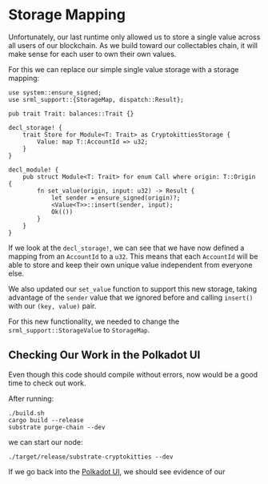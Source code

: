 Storage Mapping
===

Unfortunately, our last runtime only allowed us to store a single value across all users of our blockchain. As we build toward our collectables chain, it will make sense for each user to own their own values.

For this we can replace our simple single value storage with a storage mapping:

```
use system::ensure_signed;
use srml_support::{StorageMap, dispatch::Result};

pub trait Trait: balances::Trait {}

decl_storage! {
    trait Store for Module<T: Trait> as CryptokittiesStorage {
        Value: map T::AccountId => u32;
    }
}

decl_module! {
    pub struct Module<T: Trait> for enum Call where origin: T::Origin {
        fn set_value(origin, input: u32) -> Result {
            let sender = ensure_signed(origin)?;
            <Value<T>>::insert(sender, input);
            Ok(())
        }
    }
}
```

If we look at the `decl_storage!`, we can see that we have now defined a mapping from an `AccountId` to a `u32`. This means that each `AccountId` will be able to store and keep their own unique value independent from everyone else.

We also updated our `set_value` function to support this new storage, taking advantage of the `sender` value that we ignored before and calling `insert()` with our `(key, value)` pair.

For this new functionality, we needed to change the `srml_support::StorageValue` to `StorageMap`.

## Checking Our Work in the Polkadot UI

Even though this code should compile without errors, now would be a good time to check out work.

After running:

```
./build.sh
cargo build --release
substrate purge-chain --dev
```

we can start our node:

```
./target/release/substrate-cryptokitties --dev
```

If we go back into the [Polkadot UI](https://polkadot.js.org/apps), we should see evidence of our